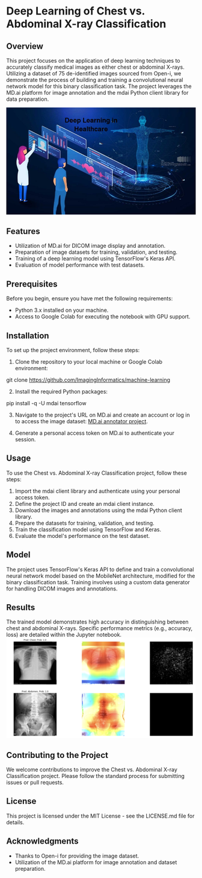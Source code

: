 # Deep Learning of Chest vs. Abdominal X-ray Classification

## Overview
This project focuses on the application of deep learning techniques to accurately classify medical images as either chest or abdominal X-rays. Utilizing a dataset of 75 de-identified images sourced from Open-i, we demonstrate the process of building and training a convolutional neural network model for this binary classification task. The project leverages the MD.ai platform for image annotation and the mdai Python client library for data preparation.

![Deep Learning](/images/1_kBXB9JfzdHSmNLQZjt1JXw.jpg)

## Features
- Utilization of MD.ai for DICOM image display and annotation.
- Preparation of image datasets for training, validation, and testing.
- Training of a deep learning model using TensorFlow's Keras API.
- Evaluation of model performance with test datasets.

## Prerequisites
Before you begin, ensure you have met the following requirements:
- Python 3.x installed on your machine.
- Access to Google Colab for executing the notebook with GPU support.

## Installation
To set up the project environment, follow these steps:

1. Clone the repository to your local machine or Google Colab environment:

git clone https://github.com/ImagingInformatics/machine-learning

2. Install the required Python packages:

pip install -q -U mdai tensorflow

3. Navigate to the project's URL on MD.ai and create an account or log in to access the image dataset: [MD.ai annotator project](https://public.md.ai/annotator/project/PVq9raBJ).

4. Generate a personal access token on MD.ai to authenticate your session.

## Usage
To use the Chest vs. Abdominal X-ray Classification project, follow these steps:

1. Import the mdai client library and authenticate using your personal access token.
2. Define the project ID and create an mdai client instance.
3. Download the images and annotations using the mdai Python client library.
4. Prepare the datasets for training, validation, and testing.
5. Train the classification model using TensorFlow and Keras.
6. Evaluate the model's performance on the test dataset.

## Model
The project uses TensorFlow's Keras API to define and train a convolutional neural network model based on the MobileNet architecture, modified for the binary classification task. Training involves using a custom data generator for handling DICOM images and annotations.

## Results
The trained model demonstrates high accuracy in distinguishing between chest and abdominal X-rays. Specific performance metrics (e.g., accuracy, loss) are detailed within the Jupyter notebook.
![Results](/images/ew.jpg)

## Contributing to the Project
We welcome contributions to improve the Chest vs. Abdominal X-ray Classification project. Please follow the standard process for submitting issues or pull requests.

## License
This project is licensed under the MIT License - see the LICENSE.md file for details.

## Acknowledgments
- Thanks to Open-i for providing the image dataset.
- Utilization of the MD.ai platform for image annotation and dataset preparation.

